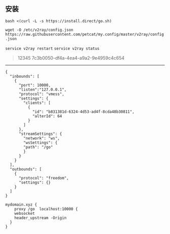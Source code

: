## 安装

`bash <(curl -L -s https://install.direct/go.sh)`   

`wget -O /etc/v2ray/config.json https://raw.githubusercontent.com/petcat/my.config/master/v2ray/config.json`   

`service v2ray restart` `service v2ray status`

> 12345   7c3b0050-df4a-4ea4-a9a2-9e4959c4c654    


---

```
{
  "inbounds": [
    {
      "port": 10000,
      "listen":"127.0.0.1",
      "protocol": "vmess",
      "settings": {
        "clients": [
          {
            "id": "b831381d-6324-4d53-ad4f-8cda48b30811",
            "alterId": 64
          }
        ]
      },
      "streamSettings": {
        "network": "ws",
        "wsSettings": {
        "path": "/go"
        }
      }
    }
  ],
  "outbounds": [
    {
      "protocol": "freedom",
      "settings": {}
    }
  ]
}
```

```
mydomain.xyz {
    proxy /go  localhost:10000 {
    websocket
    header_upstream -Origin
  }
}
```
